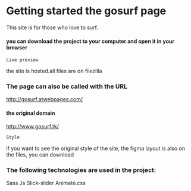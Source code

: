 # Getting started the gosurf page

This site is for those who love to surf.

#### you can download the project to your computer and open it in your browser

`Live preview`

the site is hosted.all files are on filezilla
### The page can also be called with the URL
http://gosurf.atwebpages.com/

#### the original domain
http://www.gosurf.tk/


`Style`

if you want to see the original style of the site, the figma layout is also on the files, you can download


### The following technologies are used in the project:
Sass Js Slick-slider Animate.css
